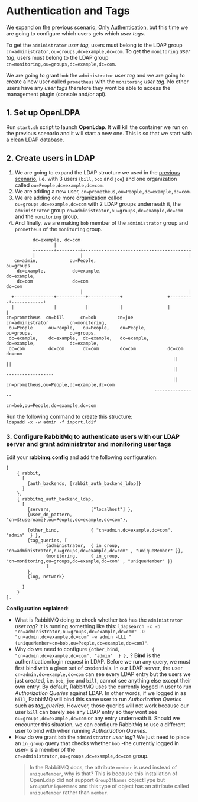# Authentication and Tags

We expand on the previous scenario, [Only Authentication](../only-authentication/Readme.md), but this time we are going to configure which users gets which *user tags*.

To get the `administrator` *user tag*, users must belong to the LDAP group `cn=administrator,ou=groups,dc=example,dc=com`.
To get the `monitoring` *user tag*, users must belong to the LDAP group `cn=monitoring,ou=groups,dc=example,dc=com`.  

We are going to grant `bob` the `administrator` *user tag* and we are going to create a new user called `prometheus` with the `monitoring` *user tag*.
No other users have any *user tags* therefore they wont be able to access the management plugin (console and/or api).

## 1. Set up OpenLDPA

Run `start.sh` script to launch **OpenLdap**. It will kill the container we run on the previous scenario and it will start a new one. This is so that we start with a clean LDAP database.

## 2. Create users in LDAP

1. We are going to expand the LDAP structure we used in the [previous scenario](../only-authentication/Readme.md), i.e. with 3 users (`bill`, `bob` and `joe`) and one organization called `ou=People,dc=example,dc=com`.
2. We are adding a new user, `cn=prometheus,ou=People,dc=example,dc=com`.
3. We are adding one more organization called `ou=groups,dc=example,dc=com` with 2 LDAP groups underneath it, the `administrator` group `cn=administrator,ou=groups,dc=example,dc=com` and the `monitoring` group.
4. And finally, we are making `bob` member of the `administrator` group and `prometheus` of the `monitoring` group.

```
          dc=example, dc=com
                  |
          +-------+---------+----------------------------------------+
          |                 |                                        |
   cn=admin,            ou=People,                                ou=groups
    dc=example,          dc=example,                               dc=example,
    dc=com               dc=com                                    dc=com
                            |                                        |
  +---------------+-----------+------------+                 +---------+------------+
  |               |           |            |                 |                      |
cn=prometheus  cn=bill      cn=bob        cn=joe            cn=administrator        cn=monitoring,
 ou=People      ou=People,   ou=People,    ou=People,        ou=groups,              ou=groups,
 dc=example,    dc=example,  dc=example,   dc=example,       dc=example,             dc=example,
 dc=com         dc=com       dc=com        dc=com            dc=com                  dc=com
                                                               ||                       ||
                                                               ||                  ------------------
                                                               ||                 cn=prometheus,ou=People,dc=example,dc=com  
                                                        ----------------       
                                                  cn=bob,ou=People,dc=example,dc=com       

```

Run the following command to create this structure:   
`ldapadd -x -w admin -f import.ldif`


### 3. Configure RabbitMq to authenticate users with our LDAP server and grant administrator and monitoring user tags

Edit your **rabbimq.config** and add the following configuration:
```
[
    { rabbit,
      [
        {auth_backends, [rabbit_auth_backend_ldap]}
      ]
    },
    { rabbitmq_auth_backend_ldap,
      [
        {servers,               ["localhost"] },
        {user_dn_pattern,       "cn=${username},ou=People,dc=example,dc=com"},

        {other_bind,            { "cn=admin,dc=example,dc=com", "admin"  } },
        {tag_queries, [
               {administrator,  { in_group, "cn=administrator,ou=groups,dc=example,dc=com" , "uniqueMember" }},
               {monitoring,     { in_group, "cn=monitoring,ou=groups,dc=example,dc=com" , "uniqueMember" }}
               ]
        },
        {log, network}

      ]
    }
].
```


**Configuration explained**:
- What is RabbitMQ doing to check whether `bob` has the `administrator` *user tag*? It is running something like this: `ldapsearch -x -b "cn=administrator,ou=groups,dc=example,dc=com" -D "cn=admin,dc=example,dc=com" -w admin -LLL "(uniqueMember=cn=bob,ou=People,dc=example,dc=com)"`.
- Why do we need to configure `{other_bind,            { "cn=admin,dc=example,dc=com", "admin"  } },` ? **Bind** is the authentication/login request in LDAP. Before we run any query, we must first bind with a given set of credentials. In our LDAP server, the user `cn=admin,dc=example,dc=com` can see every LDAP entry but the users we just created, i.e. `bob`, `joe` and `bill`, cannot see anything else except their own entry. By default, RabbitMQ uses the currently logged in user to run  *Authorization Queries* against LDAP. In other words, if we logged in as `bill`, RabbitMQ will bind this same user to run *Authorization Queries* such as *tag_queries*. However, those queries will not work because our user `bill` can barely see any LDAP entry so they wont see `ou=groups,dc=example,dc=com` or any entry underneath it. Should we encounter this situation, we can configure RabbitMq to use a different user to bind with when running  *Authorization Queries*.
- How do we grant `bob` the `administrator` *user tag*? We just need to place an `in_group` query that checks whether `bob` -the currently logged in user- is a member of the `cn=administrator,ou=groups,dc=example,dc=com` group.
  > In the RabbitMQ docs, the attribute `member` is used instead of `uniqueMember`, why is that? This is because this installation of OpenLdap did not support `GroupOfNames` objectType but `GroupOfUniqueNames` and this type of object has an attribute called `uniqueMember` rather than `member`. 
